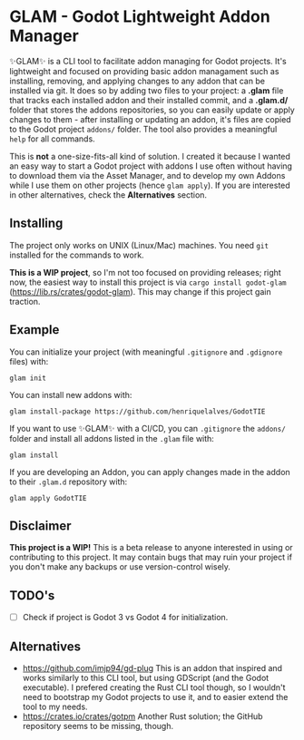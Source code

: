 # GLAM - Godot Lightweight Addon Manager
✨GLAM✨ is a CLI tool to facilitate addon managing for Godot projects. It's lightweight and focused on providing basic addon managament such as installing, removing, and applying changes to any addon that can be installed via git. It does so by adding two files to your project: a **.glam** file that tracks each installed addon and their installed commit, and a **.glam.d/** folder that stores the addons repositories, so you can easily update or apply changes to them - after installing or updating an addon, it's files are copied to the Godot project `addons/` folder. The tool also provides a meaningful `help` for all commands.

This is **not** a one-size-fits-all kind of solution. I created it because I wanted an easy way to start a Godot project with addons I use often without having to download them via the Asset Manager, and to develop my own Addons while I use them on other projects (hence `glam apply`). If you are interested in other alternatives, check the **Alternatives** section.

## Installing
The project only works on UNIX (Linux/Mac) machines. You need `git` installed for the commands to work.

**This is a WIP project**, so I'm not too focused on providing releases; right now, the easiest way to install this project is via `cargo install godot-glam` (https://lib.rs/crates/godot-glam). This may change if this project gain traction.

## Example
You can initialize your project (with meaningful `.gitignore` and `.gdignore` files) with:
```
glam init
```

You can install new addons with:
```
glam install-package https://github.com/henriquelalves/GodotTIE
```

If you want to use ✨GLAM✨ with a CI/CD, you can `.gitignore` the `addons/` folder and install all addons listed in the `.glam` file with:
```
glam install
```

If you are developing an Addon, you can apply changes made in the addon to their `.glam.d` repository with:
```
glam apply GodotTIE
```

## Disclaimer
**This project is a WIP!** This is a beta release to anyone interested in using or contributing to this project. It may contain bugs that may ruin your project if you don't make any backups or use version-control wisely.

## TODO's

- [ ] Check if project is Godot 3 vs Godot 4 for initialization.

## Alternatives
- https://github.com/imjp94/gd-plug
This is an addon that inspired and works similarly to this CLI tool, but using GDScript (and the Godot executable). I prefered creating the Rust CLI tool though, so I wouldn't need to bootstrap my Godot projects to use it, and to easier extend the tool to my needs.
- https://crates.io/crates/gotpm
Another Rust solution; the GitHub repository seems to be missing, though.
